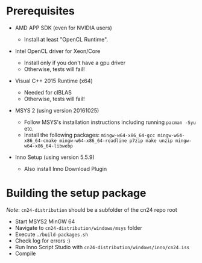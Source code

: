# Prerequisites

- AMD APP SDK (even for NVIDIA users)
  - Install at least "OpenCL Runtime".

- Intel OpenCL driver for Xeon/Core
  - Install only if you don't have a gpu driver
  - Otherwise, tests will fail!

- Visual C++ 2015 Runtime (x64)
  - Needed for clBLAS
  - Otherwise, tests will fail!

- MSYS 2 (using version 20161025)
  - Follow MSYS's installation instructions including running `pacman -Syu` etc.
  - Install the following packages:
  `mingw-w64-x86_64-gcc mingw-w64-x86_64-cmake mingw-w64-x86_64-readline p7zip make unzip mingw-w64-x86_64-libwebp`

- Inno Setup (using version 5.5.9)
  - Also install Inno Download Plugin


# Building the setup package

*Note*: `cn24-distribution` should be a subfolder of the cn24 repo root

- Start MSYS2 MinGW 64
- Navigate to `cn24-distribution/windows/msys` folder
- Execute `./build-packages.sh`
- Check log for errors :)
- Run Inno Script Studio with `cn24-distribution/windows/inno/cn24.iss`
- Compile
